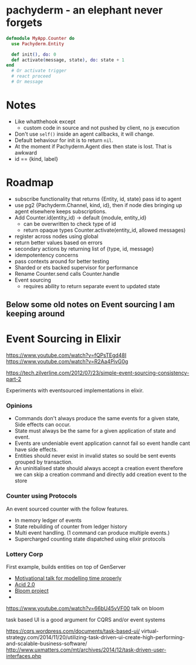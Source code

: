 # pachyderm - an elephant never forgets

```elixir
defmodule MyApp.Counter do
  use Pachyderm.Entity

  def init(), do: 0
  def activate(message, state), do: state + 1
end
  # Or activate trigger
  # react proceed
  # Or message
```

# Notes
- Like whatthehook except
  - custom code in source and not pushed by client, no js execution
- Don't use `self()` inside an agent callbacks, it will change.
- Default behaviour for init is to return `nil`.
- At the moment if Pachyderm.Agent dies then state is lost. That is awkward
- id == {kind, label}

# Roadmap

- subscribe functionality that returns {Entity, id, state} pass id to agent
- use pg2 {Pachyderm.Channel, kind, id}, then if node dies bringing up agent elsewhere keeps subscriptions.
- Add Counter.id(entity_id) -> default {module, entity_id}
  - can be overwritten to check type of id
  - return opaque types Counter.activate(entity_id, allowed messages)
- register across nodes using global
- return better values based on errors
- secondary actions by returning list of {type, id, message}
- idempotentency concerns
- pass contexts around for better testing
- Sharded or ets backed supervisor for performance
- Rename Counter.send calls Counter.handle
- Event sourcing
  - requires ability to return separate event to updated state

## Below some old notes on Event sourcing I am keeping around

# Event Sourcing in Elixir

https://www.youtube.com/watch?v=fQPsTEgd48I
https://www.youtube.com/watch?v=R2Aa4PivG0g

https://tech.zilverline.com/2012/07/23/simple-event-sourcing-consistency-part-2

Experiments with eventsourced implementations in elixir.

### Opinions

- Commands don't always produce the same events for a given state, Side effects can occur.
- State must always be the same for a given application of state and event.
- Events are undeniable event application cannot fail so event handle cant have side effects.
- Entities should never exist in invalid states so sould be sent events grouped by transaction.
- An uninitialised state should always accept a creation event therefore we can skip a creation command and directly add creation event to the store

### Counter using Protocols
An event sourced counter with the follow features.
- In memory ledger of events
- State rebuilding of counter from ledger history
- Multi event handling. (1 command can produce multiple events.)
- Supercharged counting state dispatched using elixir protocols

### Lottery Corp
First example, builds entities on top of GenServer

- [Motivational talk for modelling time properly](https://www.youtube.com/watch?v=Nhz5jMXS8gE)
- [Acid 2.0](https://lostechies.com/jimmybogard/2013/06/06/acid-2-0-in-action/)
- [Bloom project](http://boom.cs.berkeley.edu/)
-

https://www.youtube.com/watch?v=66bU45vVF00 talk on bloom


task based UI is a good argument for CQRS and/or event systems

https://cqrs.wordpress.com/documents/task-based-ui/
virtual-strategy.com/2014/11/20/utilizing-task-driven-ui-create-high-performing-and-scalable-business-software/
http://www.uxmatters.com/mt/archives/2014/12/task-driven-user-interfaces.php
